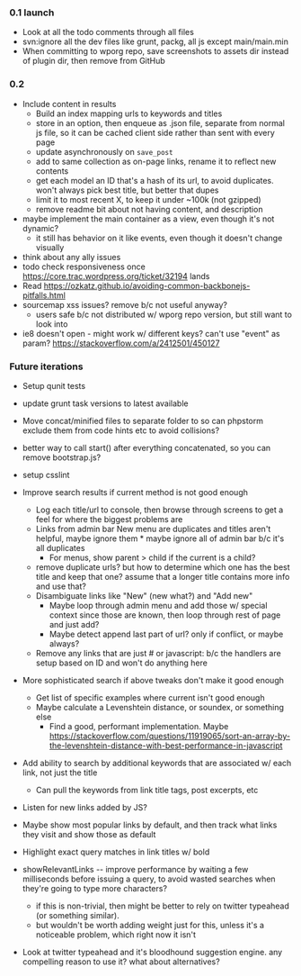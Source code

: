 ### 0.1 launch

* Look at all the todo comments through all files
* svn:ignore all the dev files like grunt, packg, all js except main/main.min
* When committing to wporg repo, save screenshots to assets dir instead of plugin dir, then remove from GitHub


### 0.2

* Include content in results
	* Build an index mapping urls to keywords and titles
	* store in an option, then enqueue as .json file, separate from normal js file, so it can be cached client side rather than sent with every page
	* update asynchronously on `save_post`
	* add to same collection as on-page links, rename it to reflect new contents
	* get each model an ID that's a hash of its url, to avoid duplicates. won't always pick best title, but better that dupes
	* limit it to most recent X, to keep it under ~100k (not gzipped)
	* remove readme bit about not having content, and description
* maybe implement the main container as a view, even though it's not dynamic?
	* it still has behavior on it like events, even though it doesn't change visually
* think about any ally issues
* todo check responsiveness once https://core.trac.wordpress.org/ticket/32194 lands
* Read https://ozkatz.github.io/avoiding-common-backbonejs-pitfalls.html
* sourcemap xss issues? remove b/c not useful anyway?
	* users safe b/c not distributed w/ wporg repo version, but still want to look into
* ie8 doesn't open - might work w/ different keys? can't use "event" as param? https://stackoverflow.com/a/2412501/450127



### Future iterations

* Setup qunit tests
* update grunt task versions to latest available
* Move concat/minified files to separate folder to so can phpstorm exclude them from code hints etc to avoid collisions?
* better way to call start() after everything concatenated, so you can remove bootstrap.js?
* setup csslint

* Improve search results if current method is not good enough
	* Log each title/url to console, then browse through screens to get a feel for where the biggest problems are
	* Links from admin bar New menu are duplicates and titles aren't helpful, maybe ignore them
    		* maybe ignore all of admin bar b/c it's all duplicates
    	* For menus, show parent > child if the current is a child?
	* remove duplicate urls? but how to determine which one has the best title and keep that one? assume that a longer title contains more info and use that?
	* Disambiguate links like "New" (new what?) and "Add new"
		* Maybe loop through admin menu and add those w/ special context since those are known, then loop through rest of page and just add?
		* Maybe detect append last part of url? only if conflict, or maybe always?
	* Remove any links that are just # or javascript: b/c the handlers are setup based on ID and won't do anything here

* More sophisticated search if above tweaks don't make it good enough
	* Get list of specific examples where current isn't good enough
	* Maybe calculate a Levenshtein distance, or soundex, or something else
		* Find a good, performant implementation. Maybe https://stackoverflow.com/questions/11919065/sort-an-array-by-the-levenshtein-distance-with-best-performance-in-javascript

* Add ability to search by additional keywords that are associated w/ each link, not just the title
	* Can pull the keywords from link title tags, post excerpts, etc

* Listen for new links added by JS?

* Maybe show most popular links by default, and then track what links they visit and show those as default

* Highlight exact query matches in link titles w/ bold

* showRelevantLinks -- improve performance by waiting a few milliseconds before issuing a query, to avoid wasted searches when they're going to type more characters?
	* if this is non-trivial, then might be better to rely on twitter typeahead (or something similar).
	* but wouldn't be worth adding weight just for this, unless it's a noticeable problem, which right now it isn't

* Look at twitter typeahead and it's bloodhound suggestion engine. any compelling reason to use it? what about alternatives?
